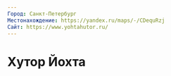 ```yaml
---
Город: Санкт-Петербург
Местонахождение: https://yandex.ru/maps/-/CDequRzj
Сайт: https://www.yohtahutor.ru/
---
```


# Хутор Йохта
